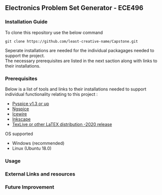 ## Electronics Problem Set Generator - ECE496

### Installation Guide 
To clone this repository use the below command 

`git clone https://github.com/least-creative-name/Capstone.git`

Seperate installations are needed for the individual packagages needed to support the project.<br />
The necessary prerequisites are listed in the next saction along with links to their installations. 

### Prerequisites 
Below is a list of tools and links to their installations needed to support individual functionality relating to this project :  
* [Pyspice v1.3 or up](https://pyspice.fabrice-salvaire.fr/releases/v1.3/)
* [Ngspice](http://ngspice.sourceforge.net/docs.html)
* [Icewire](https://icewire.ca/)
* [Inkscape](https://inkscape.org/)  
* [TexLive or other LaTEX distribution -2020 release](https://www.tug.org/texlive/)

OS supported
* Windows (recommended)
* Linux (Ubuntu 18.0)
### Usage

### External Links and resources 

### Future Improvement 
